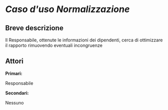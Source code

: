 # *Caso d'uso Normalizzazione*

## Breve descrizione

Il Responsabile, ottenute le informazioni dei dipendenti, cerca di ottimizzare il rapporto rimuovendo eventuali incongruenze

## Attori

**Primari:**

Responsabile

**Secondari:**

Nessuno

